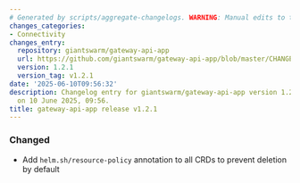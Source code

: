 ```yaml
---
# Generated by scripts/aggregate-changelogs. WARNING: Manual edits to this files will be overwritten.
changes_categories:
- Connectivity
changes_entry:
  repository: giantswarm/gateway-api-app
  url: https://github.com/giantswarm/gateway-api-app/blob/master/CHANGELOG.md#121---2025-06-10
  version: 1.2.1
  version_tag: v1.2.1
date: '2025-06-10T09:56:32'
description: Changelog entry for giantswarm/gateway-api-app version 1.2.1, published
  on 10 June 2025, 09:56.
title: gateway-api-app release v1.2.1
---
```


### Changed
- Add `helm.sh/resource-policy` annotation to all CRDs to prevent deletion by default
